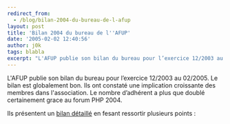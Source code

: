 ```yaml
---
redirect_from:
  - /blog/bilan-2004-du-bureau-de-l-afup
layout: post
title: 'Bilan 2004 du bureau de l''AFUP'
date: '2005-02-02 12:40:56'
author: j0k
tags: blabla
excerpt: "L'AFUP publie son bilan du bureau pour l’exercice 12/2003 au 02/2005.   Le bilan est globalement bon. Ils ont constaté une implication croissante des membres dans l'association. Le nombre d’adhérent a plus que doublé certainement grace au forum PHP 2004.  \n  \nIls présentent un [bilan détaillé](http://www.afup.org/article.php3?id_article=268) en      …"
---
```


L'AFUP publie son bilan du bureau pour l’exercice 12/2003 au 02/2005.   Le bilan est globalement bon. Ils ont constaté une implication croissante des membres dans l'association. Le nombre d’adhérent a plus que doublé certainement grace au forum PHP 2004.

Ils présentent un [bilan détaillé](http://www.afup.org/article.php3?id_article=268) en fesant ressortir plusieurs points :

